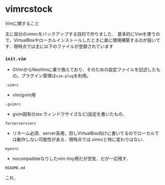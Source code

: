 # vimrcstock
Vimに関すること

主に自分のvimrcをバックアップする目的で作りました．
基本的にVimを使うので，VirtualBoxやローカルインストールしたときに楽に環境構築するのが狙いです．現時点では主に以下のファイルが登録されています

### `init.vim`
- GVimからNeoVimに乗り換えており、そのための設定ファイルを記述したもの。プラグイン管理は`vim-plug`を利用。


`.vimrc`

- vim/gvim用

`.gvimrc`

- gvim固有の(ex.ウィンドウサイズなど)設定を書いたもの．

`forservervimrc`

- リネーム必須．server系用，但しVirtualBox向けに書いてるのでローカルでは動作しない可能性がある．現時点では.vimrcと特に変わりはない．

`myexrc`

- nocompatibleなりしたvim-tiny用だが空気．だが一応残す．

`README.md`

これ．

